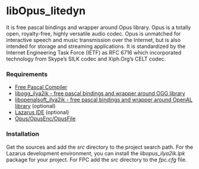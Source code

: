 libOpus_litedyn
===================

It is free pascal bindings and wrapper around Opus library. Opus is a totally open, royalty-free, highly versatile audio codec. Opus is unmatched for interactive speech and music transmission over the Internet, but is also intended for storage and streaming applications. It is standardized by the Internet Engineering Task Force (IETF) as RFC 6716 which incorporated technology from Skype’s SILK codec and Xiph.Org’s CELT codec.
 
### Requirements

* [Free Pascal Compiler](http://freepascal.org)
* [libogg_ilya2ik - free pascal bindings and wrapper around OGG library](https://github.com/iLya2IK/libOGG_litedyn)
* [libopenalsoft_ilya2ik - free pascal bindings and wrapper around OpenAL library](https://github.com/iLya2IK/libOpenALsoft_dyn) (optional)
* [Lazarus IDE](http://www.lazarus.freepascal.org/) (optional)
* [Opus/OpusEnc/OpusFile](https://opus-codec.org/downloads/)


### Installation

Get the sources and add the *src* directory to the project search path. For the Lazarus development environment, you can install the *libopus_ilya2ik.lpk* package for your project. For FPC add the *src* directory to the *fpc.cfg* file.
